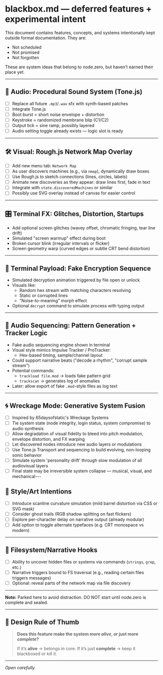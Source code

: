 # blackbox.md — deferred features + experimental intent

This document contains features, concepts, and systems intentionally kept outside formal documentation. They are:
- Not scheduled
- Not promised
- Not forgotten

These are system ideas that belong to node.zero, but haven’t earned their place yet.

---

## 🎵 Audio: Procedural Sound System (Tone.js)
- [ ] Replace all future `.mp3`/`.wav` sfx with synth-based patches
- [ ] Integrate Tone.js
- [ ] Boot burst = short noise envelope + distortion
- [ ] Keystroke = randomized membrane blip (C1/C2)
- [ ] Output tick = sine ramp, possibly layered
- [ ] Audio setting toggle already exists — logic slot is ready

---

## 🛠️ Visual: Rough.js Network Map Overlay
- [ ] Add new menu tab: `Network Map`
- [ ] As user discovers machines (e.g., via `nmap`), dynamically draw boxes
- [ ] Use Rough.js to sketch connections (lines, circles, labels)
- [ ] Animate new discoveries as they appear: draw lines first, fade in text
- [ ] Integrate with `state.discoveredMachines` or similar
- [ ] Possibly use SVG overlay instead of canvas for easier control

---

## 🎛 Terminal FX: Glitches, Distortion, Startups

- Add optional screen glitches (wavey offset, chromatic fringing, tear line drift)
- Simulated "screen warmup" effect during boot
- Broken cursor blink (irregular intervals or flicker)
- Screen geometry warp (curved edges or subtle CRT bend distortion)

---

## 🔐 Terminal Payload: Fake Encryption Sequence

- Simulated decryption animation triggered by file open or unlock
- Visuals like:
  - Random hex stream with matching characters resolving
  - Static or corrupted lines
  - “Noise-to-meaning” morph effect
- Optional `decrypt` command to simulate process with typing output

---

## 🧮 Audio Sequencing: Pattern Generation + Tracker Logic

- Fake audio sequencing engine shown in terminal
- Visual style mimics Impulse Tracker / ProTracker:
  - Hex-based timing, sample/channel layout
- Could support narrative beats ("decode a rhythm", "corrupt sample stream")
- Potential commands:
  - `trackload file.mod` → loads fake pattern grid
  - `trackscan` → generates log of anomalies
- Later: allow export of fake `.mod`-style files as log text


---

## 🌀 Wreckage Mode: Generative System Fusion
- [ ] Inspired by 65daysofstatic's Wreckage Systems
- [ ] Tie system state (node integrity, login status, system compromise) to audio synthesis
- [ ] Allow degradation of visual fidelity to bleed into pitch modulation, envelope distortion, and FX warping
- [ ] Let discovered nodes introduce new audio layers or modulations
- [ ] Use Tone.js Transport and sequencing to build evolving, non-looping sonic behavior
- [ ] Simulate system 'personality drift' through slow modulation of all audiovisual layers
- [ ] Final state may be irreversible system collapse — musical, visual, and mechanical---

## 🎨 Style/Art Intentions
- [ ] Introduce scanline curvature simulation (mild barrel distortion via CSS or SVG mask)
- [ ] Consider ghost trails (RGB shadow splitting on fast flickers)
- [ ] Explore per-character delay on narrative output (already modular)
- [ ] Add option to toggle alternate typefaces (e.g. CRT monospace vs modern)

---

## 📁 Filesystem/Narrative Hooks
- [ ] Ability to uncover hidden files or systems via commands (`strings`, `grep`, etc.)
- [ ] Narrative triggers bound to FS traversal (e.g., reading certain files triggers messages)
- [ ] Optional: reveal parts of the network map via file discovery

---







**Note:** Parked here to avoid distraction. DO NOT start until node.zero is complete and sealed.

---

## 🧭 Design Rule of Thumb
> **Does this feature make the system more *alive*, or just more *complete*?**
>
> If it’s **alive** → belongs in core.
> If it’s just **complete** → keep it blackboxed or kill it.

---

*Open carefully.*
